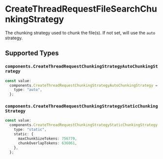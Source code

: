 # CreateThreadRequestFileSearchChunkingStrategy

The chunking strategy used to chunk the file(s). If not set, will use the `auto` strategy.


## Supported Types

### `components.CreateThreadRequestChunkingStrategyAutoChunkingStrategy`

```typescript
const value:
  components.CreateThreadRequestChunkingStrategyAutoChunkingStrategy = {
    type: "auto",
  };
```

### `components.CreateThreadRequestChunkingStrategyStaticChunkingStrategy`

```typescript
const value:
  components.CreateThreadRequestChunkingStrategyStaticChunkingStrategy = {
    type: "static",
    static: {
      maxChunkSizeTokens: 756779,
      chunkOverlapTokens: 636061,
    },
  };
```

